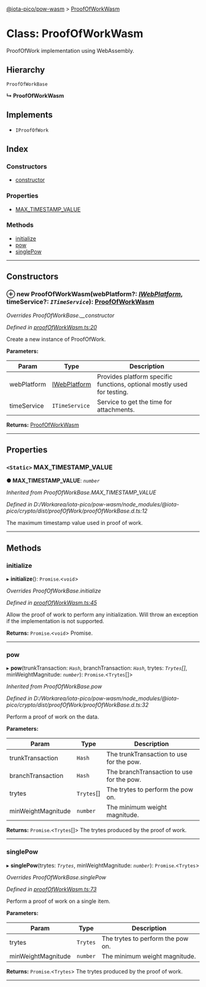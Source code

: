 [@iota-pico/pow-wasm](../README.md) > [ProofOfWorkWasm](../classes/proofofworkwasm.md)

# Class: ProofOfWorkWasm

ProofOfWork implementation using WebAssembly.

## Hierarchy

 `ProofOfWorkBase`

**↳ ProofOfWorkWasm**

## Implements

* `IProofOfWork`

## Index

### Constructors

* [constructor](proofofworkwasm.md#constructor)

### Properties

* [MAX_TIMESTAMP_VALUE](proofofworkwasm.md#max_timestamp_value)

### Methods

* [initialize](proofofworkwasm.md#initialize)
* [pow](proofofworkwasm.md#pow)
* [singlePow](proofofworkwasm.md#singlepow)

---

## Constructors

<a id="constructor"></a>

### ⊕ **new ProofOfWorkWasm**(webPlatform?: *[IWebPlatform](../interfaces/iwebplatform.md)*, timeService?: *`ITimeService`*): [ProofOfWorkWasm](proofofworkwasm.md)

*Overrides ProofOfWorkBase.__constructor*

*Defined in [proofOfWorkWasm.ts:20](https://github.com/iota-pico/pow-wasm/blob/ae65685/src/proofOfWorkWasm.ts#L20)*

Create a new instance of ProofOfWork.

**Parameters:**

| Param | Type | Description |
| ------ | ------ | ------ |
| webPlatform | [IWebPlatform](../interfaces/iwebplatform.md)   |  Provides platform specific functions, optional mostly used for testing. |
| timeService | `ITimeService`   |  Service to get the time for attachments. |

**Returns:** [ProofOfWorkWasm](proofofworkwasm.md)

---

## Properties

<a id="max_timestamp_value"></a>

### `<Static>` MAX_TIMESTAMP_VALUE

**●  MAX_TIMESTAMP_VALUE**:  *`number`* 

*Inherited from ProofOfWorkBase.MAX_TIMESTAMP_VALUE*

*Defined in D:/Workarea/iota-pico/pow-wasm/node_modules/@iota-pico/crypto/dist/proofOfWork/proofOfWorkBase.d.ts:12*

The maximum timestamp value used in proof of work.

___

## Methods

<a id="initialize"></a>

###  initialize

▸ **initialize**(): `Promise`.<`void`>

*Overrides ProofOfWorkBase.initialize*

*Defined in [proofOfWorkWasm.ts:45](https://github.com/iota-pico/pow-wasm/blob/ae65685/src/proofOfWorkWasm.ts#L45)*

Allow the proof of work to perform any initialization. Will throw an exception if the implementation is not supported.

**Returns:** `Promise`.<`void`>
Promise.

___

<a id="pow"></a>

###  pow

▸ **pow**(trunkTransaction: *`Hash`*, branchTransaction: *`Hash`*, trytes: *`Trytes`[]*, minWeightMagnitude: *`number`*): `Promise`.<`Trytes`[]>

*Inherited from ProofOfWorkBase.pow*

*Defined in D:/Workarea/iota-pico/pow-wasm/node_modules/@iota-pico/crypto/dist/proofOfWork/proofOfWorkBase.d.ts:32*

Perform a proof of work on the data.

**Parameters:**

| Param | Type | Description |
| ------ | ------ | ------ |
| trunkTransaction | `Hash`   |  The trunkTransaction to use for the pow. |
| branchTransaction | `Hash`   |  The branchTransaction to use for the pow. |
| trytes | `Trytes`[]   |  The trytes to perform the pow on. |
| minWeightMagnitude | `number`   |  The minimum weight magnitude. |

**Returns:** `Promise`.<`Trytes`[]>
The trytes produced by the proof of work.

___

<a id="singlepow"></a>

###  singlePow

▸ **singlePow**(trytes: *`Trytes`*, minWeightMagnitude: *`number`*): `Promise`.<`Trytes`>

*Overrides ProofOfWorkBase.singlePow*

*Defined in [proofOfWorkWasm.ts:73](https://github.com/iota-pico/pow-wasm/blob/ae65685/src/proofOfWorkWasm.ts#L73)*

Perform a proof of work on a single item.

**Parameters:**

| Param | Type | Description |
| ------ | ------ | ------ |
| trytes | `Trytes`   |  The trytes to perform the pow on. |
| minWeightMagnitude | `number`   |  The minimum weight magnitude. |

**Returns:** `Promise`.<`Trytes`>
The trytes produced by the proof of work.

___


